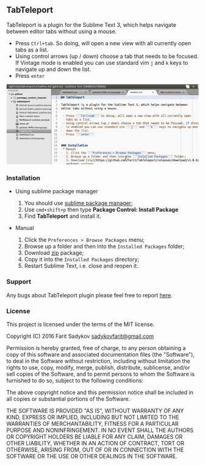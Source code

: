 ## TabTeleport

TabTeleport is a plugin for the Sublime Text 3, which helps navigate between
editor tabs without using a mouse.

 - Press ```Ctrl+tab```. So doing, will open a new view with all currently open tabs as a list.
 - Using control arrows (up / down) choose a tab that needs to be focused. If Vintage mode
   is enabled you can use standard vim ```j``` and ```k``` keys to navigate up and
   down the list.
 - Press ```enter```

 ![Alt Text](https://github.com/Farit/TabTeleport/raw/master/images/demo.gif)

### Installation
 * Using sublime package manager
    1. You should use [sublime package manager](https://packagecontrol.io/installation);
    2. Use ```cmd+shift+p``` then type **Package Control: Install Package**
    3. Find **TabTeleport** and install it.

 * Manual
   1. Click the ```Preferences > Browse Packages``` menu;
   2. Browse up a folder and then into the ```Installed Packages``` folder;
   3. Download [zip](https://github.com/Farit/TabTeleport/releases/download/v1.1.4/TabTeleport.sublime-package) package;
   4. Copy it into the ```Installed Packages``` directory;
   5. Restart Sublime Text, i.e. close and reopen it.

### Support

Any bugs about TabTeleport plugin please feel free to report [here](https://github.com/Farit/TabTeleport/issues).

### License

This project is licensed under the terms of the MIT license.

Copyright (C) 2016 Farit Sadykov sadykovfarit@gmail.com

Permission is hereby granted, free of charge, to any person obtaining a copy of this software and associated documentation files (the "Software"), to deal in the Software without restriction, including without limitation the rights to use, copy, modify, merge, publish, distribute, sublicense, and/or sell copies of the Software, and to permit persons to whom the Software is furnished to do so, subject to the following conditions:

The above copyright notice and this permission notice shall be included in all copies or substantial portions of the Software.

THE SOFTWARE IS PROVIDED "AS IS", WITHOUT WARRANTY OF ANY KIND, EXPRESS OR IMPLIED, INCLUDING BUT NOT LIMITED TO THE WARRANTIES OF MERCHANTABILITY, FITNESS FOR A PARTICULAR PURPOSE AND NONINFRINGEMENT. IN NO EVENT SHALL THE AUTHORS OR COPYRIGHT HOLDERS BE LIABLE FOR ANY CLAIM, DAMAGES OR OTHER LIABILITY, WHETHER IN AN ACTION OF CONTRACT, TORT OR OTHERWISE, ARISING FROM, OUT OF OR IN CONNECTION WITH THE SOFTWARE OR THE USE OR OTHER DEALINGS IN THE SOFTWARE.
